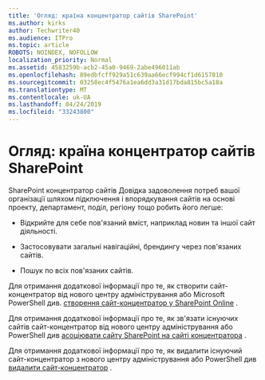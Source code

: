 ```yaml
---
title: 'Огляд: країна концентратор сайтів SharePoint'
ms.author: kirks
author: Techwriter40
ms.audience: ITPro
ms.topic: article
ROBOTS: NOINDEX, NOFOLLOW
localization_priority: Normal
ms.assetid: 4583259b-acb2-45a0-9469-2abe496011ab
ms.openlocfilehash: 89edbfcff929a51c639aa66ecf994cf1d6157810
ms.sourcegitcommit: 03258ec4f5476a1ea6dd3a31d17bda815bc5a18a
ms.translationtype: MT
ms.contentlocale: uk-UA
ms.lasthandoff: 04/24/2019
ms.locfileid: "33243800"
---
```

# <a name="sharepoint-hub-sites-overview"></a>Огляд: країна концентратор сайтів SharePoint

SharePoint концентратор сайтів Довідка задоволення потреб вашої організації шляхом підключення і впорядкування сайтів на основі проекту, департамент, поділ, регіону тощо робить його легше:

- Відкрийте для себе пов'язаний вміст, наприклад новин та іншої сайт діяльності.


- Застосовувати загальні навігаційні, брендингу через пов'язаних сайтів.


- Пошук по всіх пов'язаних сайтів.


Для отримання додаткової інформації про те, як створити сайт-концентратор від нового центру адміністрування або Microsoft PowerShell див. [створення сайт-концентратор у SharePoint Online](https://docs.microsoft.com/en-us/sharepoint/create-hub-site) . 

Для отримання додаткової інформації про те, як зв'язати існуючих сайтів сайт-концентратор від нового центру адміністрування або PowerShell див [асоціювати сайту SharePoint на сайті концентратора](https://support.office.com/en-us/article/associate-a-sharepoint-site-with-a-hub-site-ae0009fd-af04-4d3d-917d-88edb43efc05) .  

Для отримання додаткової інформації про те, як видалити існуючий сайт-концентратор з нового центру адміністрування або PowerShell див [видалити сайт-концентратор](https://docs.microsoft.com/en-us/sharepoint/remove-hub-site) . 
